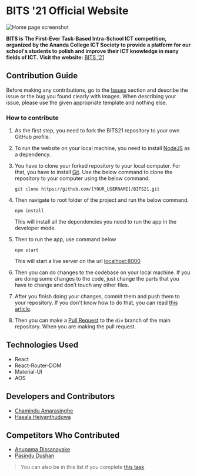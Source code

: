 # BITS '21 Official Website
![Home page screenshot](https://i.imgur.com/bCM0kl3.png)

**BITS is The First-Ever Task-Based Intra-School ICT competition, organized by the Ananda College ICT Society to provide a platform for our school's students to polish and improve their ICT knowledge in many fields of ICT.**
**Visit the website:** [BITS '21](https://bits.acicts.lk/)


## Contribution Guide
Before making any contributions, go to the [Issues](https://github.com/acicts/BITS21/issues) section and describe the issue or the bug you found clearly with images. When describing your issue, please use the given appropriate template and nothing else.

### How to contribute

 1. As the first step, you need to fork the BITS21 repository to your own GitHub profile.

2. To run the website on your local machine, you need to install [NodeJS](https://nodejs.org/en/download/) as a dependency.

3. You have to clone your forked repository to your local computer. For that, you have to install [Git](https://git-scm.com/downloads). Use the below command to clone the repository to your computer using the below command.

	`git clone https://github.com/[YOUR_USERNAME]/BITS21.git`

4. Then navigate to root folder of the project and run the below command.

	`npm install`
	
	This will install all the dependencies you need to run the app in the developer mode.

5. Then to run the app, use command below

	`npm start`

	This will start a live server on the url [localhost:8000](http://localhost:8000/)
	
6. Then you can do changes to the codebase on your local machine. If you are doing some changes to the code, just change the parts that you have to change and don’t touch any other files.

7. After you finish doing your changes, commit them and push them to your repository. If you don't know how to do that, you can read [this article](https://www.earthdatascience.org/workshops/intro-version-control-git/basic-git-commands/).

8. Then you can make a [Pull Request](https://github.com/acicts/BITS21/pulls) to the `div` branch of the main repository. When you are making the pull request.


## Technologies Used

 - React
 - React-Router-DOM
 - Material-UI
 - AOS


## Developers and Contributors

 - [Chamindu Amarasinghe](https://github.com/chamindujs)
 - [Hasala Heiyanthuduwa](https://github.com/Hasala2002)
 

## Competitors Who Contributed 

 - [Anupama Dissanayake](https://github.com/Hyperx837)
 - [Pasindu Dushan](https://github.com/PasinduDushan)

    

> You can also be in this list if you complete [this task](https://bits.acicts.lk/task/C18)
